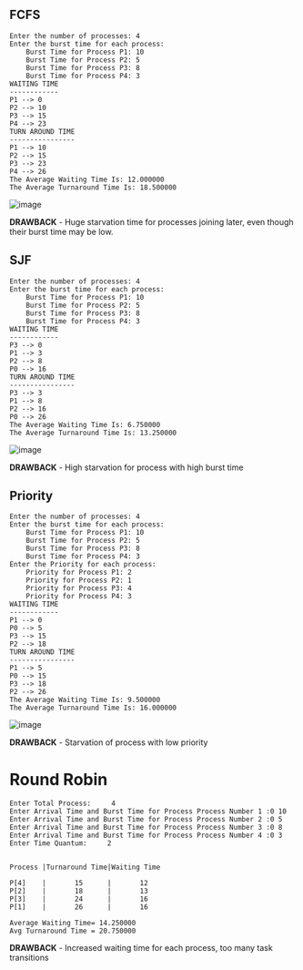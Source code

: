 ## FCFS
    Enter the number of processes: 4
    Enter the burst time for each process:
        Burst Time for Process P1: 10
        Burst Time for Process P2: 5
        Burst Time for Process P3: 8
        Burst Time for Process P4: 3
    WAITING TIME
    ------------
    P1 --> 0
    P2 --> 10
    P3 --> 15
    P4 --> 23
    TURN AROUND TIME
    ----------------
    P1 --> 10
    P2 --> 15
    P3 --> 23
    P4 --> 26
    The Average Waiting Time Is: 12.000000
    The Average Turnaround Time Is: 18.500000

![image](https://user-images.githubusercontent.com/26179770/32556075-69862e06-c4c4-11e7-8031-c6353ea928ae.png)

**DRAWBACK** - Huge starvation time for processes joining later, even though their burst time may be low.

## SJF
    Enter the number of processes: 4
    Enter the burst time for each process:
        Burst Time for Process P1: 10
        Burst Time for Process P2: 5
        Burst Time for Process P3: 8
        Burst Time for Process P4: 3
    WAITING TIME
    ------------
    P3 --> 0
    P1 --> 3
    P2 --> 8
    P0 --> 16
    TURN AROUND TIME
    ----------------
    P3 --> 3
    P1 --> 8
    P2 --> 16
    P0 --> 26
    The Average Waiting Time Is: 6.750000
    The Average Turnaround Time Is: 13.250000

![image](https://user-images.githubusercontent.com/26179770/32564198-7f757c98-c4d9-11e7-9657-f08721702bd5.png)

**DRAWBACK** - High starvation for process with high burst time

## Priority 
    Enter the number of processes: 4
    Enter the burst time for each process:
        Burst Time for Process P1: 10
        Burst Time for Process P2: 5
        Burst Time for Process P3: 8
        Burst Time for Process P4: 3
    Enter the Priority for each process:
        Priority for Process P1: 2
        Priority for Process P2: 1
        Priority for Process P3: 4
        Priority for Process P4: 3
    WAITING TIME
    ------------
    P1 --> 0
    P0 --> 5
    P3 --> 15
    P2 --> 18
    TURN AROUND TIME
    ----------------
    P1 --> 5
    P0 --> 15
    P3 --> 18
    P2 --> 26
    The Average Waiting Time Is: 9.500000
    The Average Turnaround Time Is: 16.000000

![image](https://user-images.githubusercontent.com/26179770/32565369-e0c3425c-c4dc-11e7-8890-6728241eecfa.png)

**DRAWBACK** - Starvation of process with low priority

# Round Robin
    Enter Total Process:     4
    Enter Arrival Time and Burst Time for Process Process Number 1 :0 10
    Enter Arrival Time and Burst Time for Process Process Number 2 :0 5
    Enter Arrival Time and Burst Time for Process Process Number 3 :0 8
    Enter Arrival Time and Burst Time for Process Process Number 4 :0 3
    Enter Time Quantum:     2


    Process |Turnaround Time|Waiting Time

    P[4]    |       15      |       12
    P[2]    |       18      |       13
    P[3]    |       24      |       16
    P[1]    |       26      |       16

    Average Waiting Time= 14.250000
    Avg Turnaround Time = 20.750000

**DRAWBACK** - Increased waiting time for each process, too many task transitions
